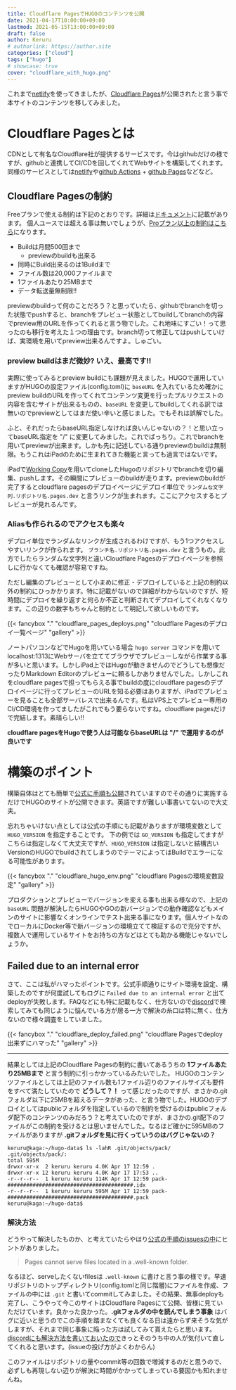 ```yaml
---
title: Cloudflare PagesでHUGOのコンテンツを公開
date: 2021-04-17T10:00:00+09:00
lastmod: 2021-05-15T13:00:00+09:00
draft: false
author: Keruru
# authorlink: https://author.site
categories: ["cloud"]
tags: ["hugo"]
# showcase: true
cover: "cloudflare_with_hugo.png"
---
```

これまで[netlify](https://www.netlify.com/)を使ってきましたが、[Cloudflare Pages](https://pages.cloudflare.com/)が公開されたと言う事で本サイトのコンテンツを移してみました。

# Cloudflare Pagesとは
CDNとして有名なCloudflare社が提供するサービスです。今はgithubだけの様ですが、githubと連携してCI/CDを回してくれてWebサイトを構築してくれます。
同様のサービスとしては[netlify](https://www.netlify.com/)や[github Actions](https://github.co.jp/features/actions) + [github Pages](https://pages.github.com/)などなど。

## Cloudflare Pagesの制約
Freeプランで使える制約は下記のとおりです。詳細は[ドキュメント](https://developers.cloudflare.com/pages/platform/limits)に記載があります。
個人ユースでは超える事は無いでしょうが、[Proプラン以上の制約はこちら](https://pages.cloudflare.com/#pricing)になります。

- Buildは月間500回まで
    - previewのbuildも出来る
- 同時にBuild出来るのは1Buildまで
- ファイル数は20,000ファイルまで
- 1ファイルあたり25MBまで
- データ転送量無制限!!

previewのbuildって何のことだろう？と思っていたら、githubでbranchを切った状態でpushすると、branchをプレビュー状態としてbuildしてbranchの内容でpreview用のURLを作ってくれると言う物でした。これ地味にすごい！って思ったのも移行を考えた１つの理由です。branch切って修正してはpushしていけば、実環境を用いてpreview出来るんですよ。しゅごい。

### preview buildはまだ微妙? いえ、最高です!!
実際に使ってみるとpreview buildにも課題が見えました。HUGOで運用していますがHUGOの設定ファイル(config.toml)に `baseURL` を入れているため確かにpreview buildのURLを作ってくれてコンテンツ変更を行ったプルリクエストの内容を含むサイトが出来るものの、`baseURL` を変更してbuildしてくれる訳では無いのでpreviewとしてはまだ使い辛いと感じました。でもそれは誤解でした。

ふと、それだったらbaseURL指定しなければ良いんじゃないの？！と思い立ってbaseURL指定を "/" に変更してみました。これでばっちり。これでbranchを用いてpreviewが出来ます。しかも先に記述している通りpreviewのbuildは無制限。もうこれはiPadのために生まれてきた機能と言っても過言ではないです。

iPadで[Working Copy](https://apps.apple.com/jp/app/working-copy-git-client/id896694807)を用いてcloneしたHugoのリポジトリでbranchを切り編集、pushします。その瞬間にプレビューのbuildが走ります。previewのbuildが完了するとcloudflare pagesのデプロイページにデプロイ単位で `ランダムな文字列.リポジトリ名.pages.dev` と言うリンクが生まれます。ここにアクセスするとプレビューが見れるんです。

### Aliasも作られるのでアクセスも楽々
デプロイ単位でランダムなリンクが生成されるわけですが、もう1つアクセスしやすいリンクが作られます。 `ブランチ名.リポジトリ名.pages.dev` と言うもの。此方でしたらランダムな文字列と違いCloudflare Pagesのデプロイページを参照しに行かなくても確認が容易ですね。

ただし編集のプレビューとして小まめに修正・デプロイしていると上記の制約以外の制約にひっかかります。特に記載がないので詳細がわからないのですが、短時間にデプロイを繰り返すと何らか不正と判断されてデプロイしてくれなくなります。この辺りの数字もちゃんと制約として明記して欲しいものです。

{{< fancybox "." "cloudflare_pages_deploys.png" "cloudflare Pagesのデプロイ一覧ページ" "gallery" >}}

ノートパソコンなどでHugoを用いている場合 `hugo server` コマンドを用いてlocalhost:1313にWebサーバを立ててブラウザでプレビューしながら作業する事が多いと思います。しかしiPad上ではHugoが動きませんのでどうしても想像だったりMarkdown Editorのプレビューに頼るしかありませんでした。しかしこれをcloudflare pagesで担ってもらえる事でbuildの度にcloudflare pagesのデプロイページに行ってプレビューのURLを知る必要はありますが、iPadでプレビューを見ることも全部サーバレスで出来るんです。私はVPS上でプレビュー専用のCI/CD環境を作ってましたがこれでもう要らないですね。cloudflare pagesだけで完結します。素晴らしい!!

**cloudflare pagesをHugoで使う人は可能ならbaseURLは "/" で運用するのが良いです**

# 構築のポイント
構築自体はとても簡単で[公式に手順も公開](https://developers.cloudflare.com/pages/how-to/deploy-a-hugo-site)されていますのでその通りに実施するだけでHUGOのサイトが公開できます。英語ですが難しい事書いてないので大丈夫。

忘れちゃいけない点としては公式の手順にも記載がありますが環境変数として `HUGO_VERSION` を指定することです。
下の例では `GO_VERSION` も指定してますがこちらは指定しなくて大丈夫ですが、`HUGO_VERSION` は指定しないと結構古いVersionのHUGOでbuildされてしまうのでテーマによってはBuildでエラーになる可能性があります。

{{< fancybox "." "cloudflare_hugo_env.png" "cloudflare Pagesの環境変数設定" "gallery" >}}

プロダクションとプレビューでバージョンを変える事も出来る様なので、上記の `baseURL` 問題が解決したらHUGOやGOの新バージョンでの動作確認などもメインのサイトに影響なくオンラインでテスト出来る事になります。個人サイトなのでローカルにDocker等で新バージョンの環境立てて検証するので充分ですが、複数人で運用しているサイトをお持ちの方などはとても助かる機能じゃないでしょうか。

## Failed due to an internal error
さて、ここは私がハマったポイントです。公式手順通りにサイト環境を設定、構築したのですが何度試してもログに `Failed due to an internal error` と出てdeployが失敗します。FAQなどにも特に記載もなく、仕方ないので[discord](https://discord.com/invite/cloudflaredev)で検索してみても同じように悩んでいる方が居る一方で解決の糸口は特に無く、仕方ないので様々調査をしていました。

{{< fancybox "." "cloudflare_deploy_failed.png" "cloudflare Pagesでdeploy出来ずにハマった" "gallery" >}}

----

結果としては上記のCloudflare Pagesの制約に書いてあるうちの **1ファイルあたり25MBまで** と言う制約に引っかかっているみたいでした。
HUGOのコンテンツファイルとしては上記のファイル数も1ファイル辺りのファイルサイズも要件をすべて満たしていたので **どうして？！** って感じだったのですが、まさかの.gitフォルダ以下に25MBを超えるデータがあった、と言う物でした。HUGOのデプロイとしてはpublicフォルダを指定しているので制約を受けるのはpublicフォルダ配下のコンテンツのみだろう？と考えていたのですが、まさかの.git配下のファイルがこの制約を受けるとは思いませんでした。なるほど確かに595MBのファイルがありますが **.gitフォルダを見に行くっていうのはバグじゃないの？**

```shell
keruru@kaga:~/hugo-data$ ls -lahR .git/objects/pack/
.git/objects/pack/:
total 595M
drwxr-xr-x  2 keruru keruru 4.0K Apr 17 12:59 .
drwxr-xr-x 12 keruru keruru 4.0K Apr 17 17:53 ..
-r--r--r--  1 keruru keruru 114K Apr 17 12:59 pack-########################################.idx
-r--r--r--  1 keruru keruru 595M Apr 17 12:59 pack-########################################.pack
keruru@kaga:~/hugo-data$
```

### 解決方法
どうやって解決したものか、と考えていたらやはり[公式の手順のissuesの中](https://developers.cloudflare.com/pages/platform/known-issues)にヒントがありました。

> Pages cannot serve files located in a .well-known folder.

なるほど、serveしたくないfilesは `.well-known` に書けと言う事の様です。早速リポジトリのトップディレクトリ(config.tomlと同じ階層)にファイルを作成、ファイルの中には `.git` と書いてcommitしてみました。その結果、無事deployも完了し、こうやって今このサイトはCloudflare Pagesにて公開、皆様に見ていただけています。良かった良かった。**.gitフォルダの中を読んでしまう事象** はバグに近いと思うのでこの手順を踏まなくても良くなる日は遠からず来そうな気がしますが、それまで同じ事象に陥った方は試してみて貰えたらと思います。[discordにも解決方法を書いておいたので](https://discord.com/channels/595317990191398933/789155108529111069/832888420585832468)きっとそのうち中の人が気付いて直してくれると思います。(issueの投げ方がよくわからん)

このファイルはリポジトリの量やcommit等の回数で増減するのだと思うので、必ずしも再現しない辺りが解決に時間がかかってしまっている要因かも知れませんね。

